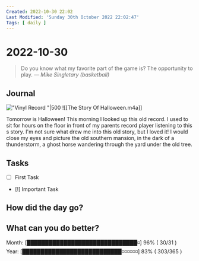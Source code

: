 ```yaml
---
Created: 2022-10-30 22:02
Last Modified: 'Sunday 30th October 2022 22:02:47'
Tags: [ daily ]
---
```

# 2022-10-30
> Do you know what my favorite part of the game is? The opportunity to play.
> — <cite>Mike Singletary (basketball)</cite>

## Journal

!["Vinyl Record "|500](halloween-records-6.jpg)
![[The Story Of Halloween.m4a]]

Tomorrow is Halloween!  This morning I looked up this old record. I used to sit for hours on the floor in front of my parents record player listening to this s story. I'm not sure what drew me into this old story, but I loved it! I would close my eyes and picture the old southern mansion, in the dark of a thunderstorm, a ghost horse wandering through the yard under the old tree.

## Tasks

- [ ] First Task
- [!] Important Task

## How did the day go?



## What can you do better?



Month: [██████████████████████████████◽] 96% ( 30/31 )  
Year: [███████████████████████████◽◽◽◽◽◽] 83% ( 303/365 )


